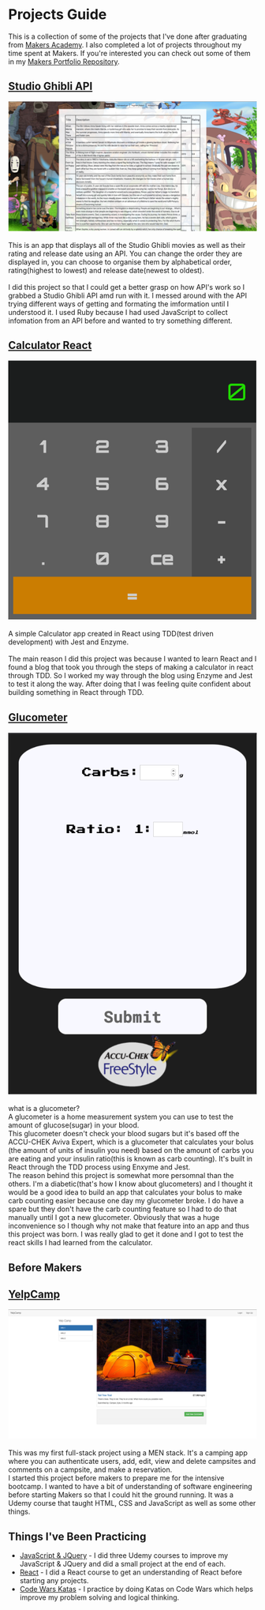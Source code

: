 # Projects Guide

This is a collection of some of the projects that I've done after graduating from [Makers Academy](https://makers.tech/). I also completed a lot of projects throughout my time spent at Makers. If you're interested you can check out some of them in my [Makers Portfolio Repository](https://github.com/kealanheena/makersPortfolio).

## [Studio Ghibli API](https://github.com/kealanheena/studio_ghibli_api)

<div align="center">
  <img src="./img/studioGhibli.png"/>
</div>

<br>
This is an app that displays all of the Studio Ghibli movies as well as their rating and release date using an API. You can change the order they are displayed in, you can choose to organise them by alphabetical order, rating(highest to lowest) and release date(newest to oldest).
<br><br>
I did this project so that I could get a better grasp on how API's work so I grabbed a Studio Ghibli API amd run with it. I messed around with the API trying different ways of getting and formating the imformation until I understood it. I used Ruby because I had used JavaScript to collect infomation from an API before and wanted to try something different.
<br>

## [Calculator React](https://github.com/kealanheena/calculator_react)


<div align="center">
  <img src="./img/calculator.png"/>
</div>

<br>
A simple Calculator app created in React using TDD(test driven development) with Jest and Enzyme.
<br><br>
The main reason I did this project was because I wanted to learn React and I found a blog that took you through the steps of making a calculator in react through TDD. So I worked my way through the blog using Enzyme and Jest to test it along the way. After doing that I was feeling quite confident about building something in React through TDD.
<br>

## [Glucometer](https://github.com/kealanheena/glucometer)

<div align="center">
  <img src="./img/glucometer.png"/>
</div>

<br>
what is a glucometer?
<br>
A glucometer is a home measurement system you can use to test the amount of glucose(sugar) in your blood.
<br>
This glucometer doesn't check your blood sugars but it's based off the ACCU-CHEK Aviva Expert, which is a glucometer that calculates your bolus (the amount of units of insulin you need) based on the amount of carbs you are eating and your insulin ratio(this is known as carb counting). It's built in React through the TDD process using Enxyme and Jest.
<br>
The reason behind this project is somewhat more persomnal than the others. I'm a diabetic(that's how I know about glucometers) and I thought it would be a good idea to build an app that calculates your bolus to make carb counting easier because one day my glucometer broke. I do have a spare but they don't have the carb counting feature so I had to do that manually until I got a new glucometer. Obviously that was a huge inconvenience so I though why not make that feature into an app and thus this project was born. I was really glad to get it done and I got to test the react skills I had learned from the calculator.
<br>

## Before Makers
## [YelpCamp](https://blooming-cliffs-37846.herokuapp.com/)

<div align="center">
  <img src="./img/yelpCamp.png"/>
</div>

<br>
This was my first full-stack project using a MEN stack. It's a camping app where you can authenticate users, add, edit, view and delete campsites and comments on a campsite, and make a reservation.
<br>
I started this project before makers to prepare me for the intensive bootcamp. I wanted to have a bit of understanding of software engineering before starting Makers so that I could hit the ground running. It was a Udemy course that taught HTML, CSS and JavaScript as well as some other things.
<br>


## Things I've Been Practicing
- [JavaScript & JQuery](https://github.com/kealanheena/javascript_practice) - I did three Udemy courses to improve my JavaScript & JQuery and did a small project at the end of each.
- [React](https://github.com/kealanheena/react) - I did a React course to get an understanding of React before starting any projects.
- [Code Wars Katas](https://www.codewars.com/users/kealanheena) - I practice by doing Katas on Code Wars which helps improve my problem solving and logical thinking.
